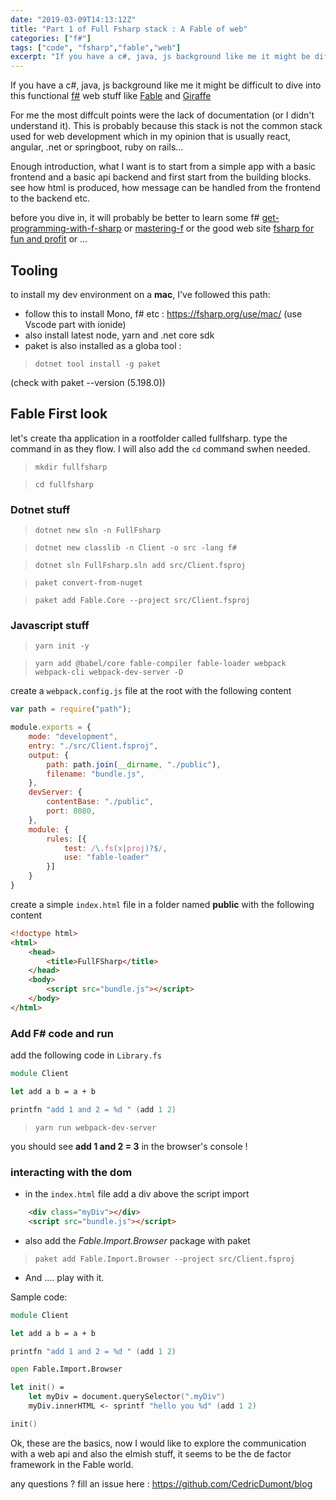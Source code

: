 ```yaml
---
date: "2019-03-09T14:13:12Z"
title: "Part 1 of Full Fsharp stack : A Fable of web"
categories: ["f#"]
tags: ["code", "fsharp","fable","web"]
excerpt: "If you have a c#, java, js background like me it might be difficult to dive into this functional f# web stuff like fable and giraffe..."
---
```


If you have a c#, java, js background like me it might be difficult to dive into this functional [f#](https://fsharp.org/) web stuff like [Fable](https://fable.io/) and [Giraffe](https://github.com/giraffe-fsharp/Giraffe)

For me the most diffcult points were the lack of documentation (or I didn't understand it). This is probably because this stack is not the common stack used for web development which in my opinion that is usually react, angular, .net or springboot, ruby on rails... 

Enough introduction, what I want is to start from a simple app with a basic frontend and a basic api backend and first start from the building blocks. see how html is produced, how message can be handled from the frontend to the backend etc.

before you dive in, it will probably be better to learn some f# [get-programming-with-f-sharp](https://www.manning.com/books/get-programming-with-f-sharp) or [mastering-f](https://www.packtpub.com/application-development/mastering-f) or the good web site [fsharp for fun and profit](https://fsharpforfunandprofit.com/) or ...


## Tooling

to install my dev environment on a **mac**, I've followed this path:
- follow this to install Mono, f# etc : https://fsharp.org/use/mac/ (use Vscode part with ionide)
- also install latest node, yarn and .net core sdk
- paket is also installed as a globa tool : 

> `dotnet tool install -g paket` 

(check with paket --version  (5.198.0))

## Fable First look

let's create tha application in a rootfolder called fullfsharp. 
type the command in as they flow. I will also add the `cd` command swhen needed.

> `mkdir fullfsharp`

> `cd fullfsharp`

### Dotnet stuff

> `dotnet new sln -n FullFsharp`

> `dotnet new classlib -n Client -o src -lang f#`

> `dotnet sln FullFsharp.sln add src/Client.fsproj`

> `paket convert-from-nuget`

> `paket add Fable.Core --project src/Client.fsproj`

### Javascript stuff

> `yarn init -y`

> `yarn add @babel/core fable-compiler fable-loader webpack webpack-cli webpack-dev-server -D`

create a `webpack.config.js` file at the root with the following content

```js
var path = require("path");

module.exports = {
    mode: "development",
    entry: "./src/Client.fsproj",
    output: {
        path: path.join(__dirname, "./public"),
        filename: "bundle.js",
    },
    devServer: {
        contentBase: "./public",
        port: 8080,
    },
    module: {
        rules: [{
            test: /\.fs(x|proj)?$/,
            use: "fable-loader"
        }]
    }
}
```

create a simple `index.html` file in a folder named **public** with the following content

```html
<!doctype html>
<html>
    <head>
        <title>FullFSharp</title>
    </head>
    <body>
        <script src="bundle.js"></script>
    </body>
</html>
```
### Add F# code and run

add the following code in `Library.fs`

```fs
module Client

let add a b = a + b

printfn "add 1 and 2 = %d " (add 1 2)
```

> `yarn run webpack-dev-server`

you should see **add 1 and 2 = 3** in the browser's console !


### interacting with the dom

- in the `index.html` file add a div above the script import

```html
    <div class="myDiv"></div>
    <script src="bundle.js"></script>
```

- also add the *Fable.Import.Browser* package with paket

> `paket add Fable.Import.Browser --project src/Client.fsproj`

- And .... play with it. 

Sample code:

```fs
module Client

let add a b = a + b

printfn "add 1 and 2 = %d " (add 1 2)

open Fable.Import.Browser

let init() =
    let myDiv = document.querySelector(".myDiv")
    myDiv.innerHTML <- sprintf "hello you %d" (add 1 2)

init()
```

Ok, these are the basics, now I would like to explore the communication with a web api and also the elmish stuff, it seems to be the de factor framework in the Fable world.

any questions ? fill an issue here : https://github.com/CedricDumont/blog
